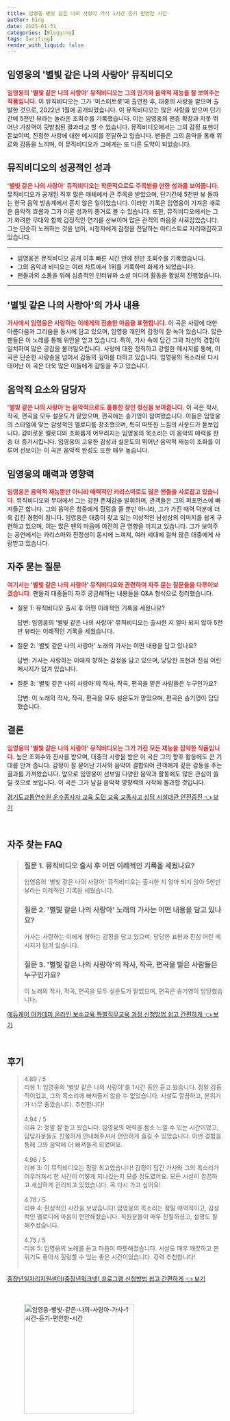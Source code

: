 ```yaml
---
title: 임영웅 별빛 같은 나의 사랑아 가사 1시간 듣기 편안한 시간
author: bing
date: 2025-01-31
categories: [Blogging]
tags: [writing]
render_with_liquid: false
---
```



<h2 id='임영웅_별빛같은사랑아_뮤직비디오'>임영웅의 '별빛 같은 나의 사랑아' 뮤직비디오</h2>

<p><b><span style="color: #ee2323;">임영웅의 '별빛 같은 나의 사랑아' 뮤직비디오는 그의 인기와 음악적 재능을 잘 보여주는 작품입니다.</span></b> 이 뮤직비디오는 그가 '미스터트롯'에 출연한 후, 대중의 사랑을 받으며 출발한 것으로, 2022년 1월에 공개되었습니다. 이 뮤직비디오는 많은 사랑을 받으며 단기간에 5천만 뷰라는 놀라운 조회수를 기록했습니다. 이는 임영웅의 팬층 확장과 자못 뛰어난 가창력이 뒷받침된 결과라고 할 수 있습니다. 뮤직비디오에서는 그의 감정 표현이 돋보이며, 진정한 사랑에 대한 메시지를 전달하고 있습니다. 팬들은 그의 음악을 통해 위로와 감동을 느끼며, 이 뮤직비디오가 그에게는 또 다른 도약이 되었습니다.</p>

<h2 id='뮤직비디오_성공적인성과'>뮤직비디오의 성공적인 성과</h2>

<p><b><span style="color: #ee2323;">'별빛 같은 나의 사랑아' 뮤직비디오는 학문적으로도 주목받을 만한 성과를 보여줍니다.</span></b> 뮤직비디오가 공개된 직후 많은 매체에서 큰 주목을 받았으며, 단기간에 5천만 뷰 돌파는 한국 음악 방송계에서 흔치 않은 일이었습니다. 이러한 기록은 임영웅이 가져온 새로운 음악적 흐름과 그가 이룬 성과의 증거로 볼 수 있습니다. 또한, 뮤직비디오에서는 그가 화려한 무대와 함께 감정적인 연기를 선보이며 많은 관객의 마음을 사로잡았습니다. 그는 단순히 노래하는 것을 넘어, 시청자에게 감정을 전달하는 아티스트로 자리매김하고 있습니다.</p>

<hr />

<ul>
    <li>임영웅은 뮤직비디오 공개 이후 빠른 시간 안에 천만 조회수를 기록했습니다.</li>
    <li>그의 음악과 비디오는 여러 차트에서 1위를 기록하며 화제가 되었습니다.</li>
    <li>팬들과의 소통을 위해 심층적인 인터뷰와 소셜 미디어 활동을 활발히 진행했습니다.</li>
</ul>

<hr />

<h2 id='별빛같은사랑아_가사내용'>'별빛 같은 나의 사랑아'의 가사 내용</h2>

<p><b><span style="color: #ee2323;">가사에서 임영웅은 사랑하는 이에게의 진솔한 마음을 표현합니다.</span></b> 이 곡은 사랑에 대한 아름다움과 그리움을 동시에 담고 있으며, 임영웅 개인의 감정이 잘 녹아 있습니다. 많은 팬들은 이 노래를 통해 위안을 얻고 있습니다. 특히, 가사 속에 담긴 그와 자신의 경험이 일치하여 많은 공감을 불러일으킵니다. 사랑에 대한 정직하고 강렬한 메시지를 통해, 이 곡은 단순한 사랑송을 넘어서 감동의 깊이를 더하고 있습니다. 임영웅의 목소리로 다시 태어난 이 곡은 더욱 많은 이들에게 감동을 주고 있습니다.</p>

<h2 id='음악적요소_설운도'>음악적 요소와 담당자</h2>

<p><b><span style="color: #ee2323;">'별빛 같은 나의 사랑아'는 음악적으로도 훌륭한 장인 정신을 보여줍니다.</span></b> 이 곡은 작사, 작곡, 편곡을 모두 설운도가 맡았으며, 편곡에는 송기영이 참여했습니다. 이들은 임영웅의 스타일에 맞는 감성적인 멜로디를 창조했으며, 특히 따뜻한 느낌의 사운드가 돋보입니다. 감미로운 멜로디와 조화롭게 어우러지는 임영웅의 목소리는 이 음악의 매력을 한층 더 증가시킵니다. 임영웅의 고유한 감성과 설운도의 뛰어난 음악적 재능이 조화를 이루어 선보이는 이 곡은 음악적 완성도 또한 매우 높습니다.</p>

<h2 id='임영웅의_카리스마'>임영웅의 매력과 영향력</h2>

<p><b><span style="color: #ee2323;">임영웅은 음악적 재능뿐만 아니라 매력적인 카리스마로도 많은 팬들을 사로잡고 있습니다.</span></b> 뮤직비디오와 무대에서 그는 강한 존재감을 발휘하며, 관객들은 그의 퍼포먼스에 빠져들곤 합니다. 그의 음악은 청중에게 힐링을 줄 뿐만 아니라, 그가 가진 매력 덕분에 더욱 값진 경험이 됩니다. 임영웅은 대중이 찾고 있는 이상적인 남성상의 이미지를 쉽게 구현하고 있으며, 이는 많은 팬의 마음에 여전히 큰 영향을 미치고 있습니다. 그가 보여주는 공연에서는 카리스마와 진정성이 동시에 느껴져, 여러 세대에 걸쳐 많은 대중에게 사랑받고 있습니다.</p>

<h2 id='자주_묻는_질문'>자주 묻는 질문</h2>

<p><b><span style="color: #ee2323;">여기서는 '별빛 같은 나의 사랑아' 뮤직비디오와 관련하여 자주 묻는 질문들을 다루어보겠습니다.</span></b> 팬들과 대중들이 자주 궁금해하는 내용들을 Q&A 형식으로 정리했습니다. 
    <ul>
        <li>질문 1: 뮤직비디오 출시 후 어떤 이례적인 기록을 세웠나요?
            <p>답변: 임영웅의 '별빛 같은 나의 사랑아' 뮤직비디오는 출시한 지 얼마 되지 않아 5천만 뷰라는 이례적인 기록을 세웠습니다.</p>
        </li>
        <li>질문 2: '별빛 같은 나의 사랑아' 노래의 가사는 어떤 내용을 담고 있나요?
            <p>답변: 가사는 사랑하는 이에게 향하는 감정을 담고 있으며, 당당한 표현과 진심 어린 메시지가 담겨 있습니다.</p>
        </li>
        <li>질문 3: '별빛 같은 나의 사랑아'의 작사, 작곡, 편곡을 맡은 사람들은 누구인가요?
            <p>답변: 이 노래의 작사, 작곡, 편곡을 모두 설운도가 맡았으며, 편곡은 송기영이 담당했습니다.</p>
        </li>
    </ul>
</p>

<h2 id='결론'>결론</h2>

<p><b><span style="color: #ee2323;">임영웅의 '별빛 같은 나의 사랑아' 뮤직비디오는 그가 가진 모든 재능을 집약한 작품입니다.</span></b> 높은 조회수와 찬사를 받으며, 대중의 사랑을 받은 이 곡은 그의 향후 활동에도 큰 기대를 안겨 줍니다. 감정이 잘 묻어난 가사와 음악이 결합되어 관객에게 깊은 감동을 주는 결과를 가져왔습니다. 앞으로 임영웅이 선보일 다양한 음악과 활동에도 많은 관심이 쏠릴 것으로 보입니다. 이 곡은 그가 남길 음악적 영향력의 시작에 불과할 것입니다.</p>


<p><a class="click-button" title="경기도교통연수원 운수종사자 교육 도민 교육 교통사고 상담 시설대관 안전증진" href="https://yellowplanner.github.io/posts/%EA%B2%BD%EA%B8%B0%EB%8F%84%EA%B5%90%ED%86%B5%EC%97%B0%EC%88%98%EC%9B%90-%EC%9A%B4%EC%88%98%EC%A2%85%EC%82%AC%EC%9E%90-%EA%B5%90%EC%9C%A1-%EB%8F%84%EB%AF%BC-%EA%B5%90%EC%9C%A1-%EA%B5%90%ED%86%B5%EC%82%AC%EA%B3%A0-%EC%83%81%EB%8B%B4-%EC%8B%9C%EC%84%A4%EB%8C%80%EA%B4%80-%EC%95%88%EC%A0%84%EC%A6%9D%EC%A7%84/" rel="dofollow">경기도교통연수원 운수종사자 교육 도민 교육 교통사고 상담 시설대관 안전증진 👈 보기</a></p><br>
<h2 id='자주_찾는_FAQ'>자주 찾는 FAQ</h2>
<div itemscope="" itemtype="https://schema.org/FAQPage"> 
<blockquote> 
<div itemscope="" itemprop="mainEntity" itemtype="https://schema.org/Question"> 
<h3 itemprop="name">질문 1. 뮤직비디오 출시 후 어떤 이례적인 기록을 세웠나요?</h3> 
<div itemscope="" itemprop="acceptedAnswer" itemtype="https://schema.org/Answer"> 
<span itemprop="text"> 
<p>임영웅의 '별빛 같은 나의 사랑아' 뮤직비디오는 출시한 지 얼마 되지 않아 5천만 뷰라는 이례적인 기록을 세웠습니다.</p> 
</span> 
</div> 
</div> 
<div itemscope="" itemprop="mainEntity" itemtype="https://schema.org/Question"> 
<h3 itemprop="name">질문 2. '별빛 같은 나의 사랑아' 노래의 가사는 어떤 내용을 담고 있나요?</h3> 
<div itemscope="" itemprop="acceptedAnswer" itemtype="https://schema.org/Answer"> 
<span itemprop="text"> 
<p>가사는 사랑하는 이에게 향하는 감정을 담고 있으며, 당당한 표현과 진심 어린 메시지가 담겨 있습니다.</p> 
</span> 
</div> 
</div> 
<div itemscope="" itemprop="mainEntity" itemtype="https://schema.org/Question"> 
<h3 itemprop="name">질문 3. '별빛 같은 나의 사랑아'의 작사, 작곡, 편곡을 맡은 사람들은 누구인가요?</h3> 
<div itemscope="" itemprop="acceptedAnswer" itemtype="https://schema.org/Answer"> 
<span itemprop="text"> 
<p>이 노래의 작사, 작곡, 편곡을 모두 설운도가 맡았으며, 편곡은 송기영이 담당했습니다.</p> 
</span> 
</div> 
</div> 
</blockquote> 
</div>
<p><a class="click-button" title="에듀케어 아카데미 온라인 보수교육 특별직무교육 과정 신청방법 쉽고 간편하게" href="https://yellowplanner.github.io/posts/%EC%97%90%EB%93%80%EC%BC%80%EC%96%B4-%EC%95%84%EC%B9%B4%EB%8D%B0%EB%AF%B8-%EC%98%A8%EB%9D%BC%EC%9D%B8-%EB%B3%B4%EC%88%98%EA%B5%90%EC%9C%A1-%ED%8A%B9%EB%B3%84%EC%A7%81%EB%AC%B4%EA%B5%90%EC%9C%A1-%EA%B3%BC%EC%A0%95-%EC%8B%A0%EC%B2%AD%EB%B0%A9%EB%B2%95-%EC%89%BD%EA%B3%A0-%EA%B0%84%ED%8E%B8%ED%95%98%EA%B2%8C/" rel="dofollow">에듀케어 아카데미 온라인 보수교육 특별직무교육 과정 신청방법 쉽고 간편하게 👈 보기</a></p><br>
<h2 id='후기'>후기</h2>
<div itemscope itemtype="https://schema.org/Product">
  <blockquote>
  <div itemprop="review" itemscope itemtype="https://schema.org/Review">
      <div itemprop="reviewRating" itemscope itemtype="https://schema.org/Rating"> <span itemprop="ratingValue">4.89</span> / <span itemprop="bestRating">5</span> </div>
      <span itemprop="reviewBody">리뷰 1: 임영웅의 '별빛 같은 나의 사랑아'를 1시간 동안 듣고 왔습니다. 정말 감동적이었고, 그의 목소리에 빠져들지 않을 수 없었습니다. 시설도 깔끔하고, 분위기가 너무 좋았습니다. 추천합니다!</span>
  </div>
  <br>
  <div itemprop="review" itemscope itemtype="https://schema.org/Review">
      <div itemprop="reviewRating" itemscope itemtype="https://schema.org/Rating"> <span itemprop="ratingValue">4.94</span> / <span itemprop="bestRating">5</span> </div>
      <span itemprop="reviewBody">리뷰 2: 정말 잘 듣고 왔습니다. 임영웅의 매력을 몸소 느낄 수 있는 시간이었고, 담당자분들도 친절하게 안내해주셔서 편안하게 즐길 수 있었습니다. 이번 경험을 통해 그의 음악에 더 빠져들게 되었어요.</span>
  </div>
  <br>
  <div itemprop="review" itemscope itemtype="https://schema.org/Review">
      <div itemprop="reviewRating" itemscope itemtype="https://schema.org/Rating"> <span itemprop="ratingValue">4.96</span> / <span itemprop="bestRating">5</span> </div>
      <span itemprop="reviewBody">리뷰 3: 이 뮤직비디오는 정말 최고였습니다! 감정이 담긴 가사와 그의 목소리가 어우러져서 한 시간이 어떻게 지나갔는지 모를 정도였어요. 모든 시설이 깔끔하고 세심하게 관리되고 있었습니다. 꼭 다시 가고 싶어요!</span>
  </div>
  <br>
  <div itemprop="review" itemscope itemtype="https://schema.org/Review">
      <div itemprop="reviewRating" itemscope itemtype="https://schema.org/Rating"> <span itemprop="ratingValue">4.78</span> / <span itemprop="bestRating">5</span> </div>
      <span itemprop="reviewBody">리뷰 4: 환상적인 시간을 보냈습니다! 임영웅의 목소리는 정말 매력적이고, 감성적인 멜로디에 마음이 편안해졌습니다. 직원분들이 매우 친절하셨고, 설명도 잘 해주셨습니다.</span>
  </div>
  <br>
  <div itemprop="review" itemscope itemtype="https://schema.org/Review">
      <div itemprop="reviewRating" itemscope itemtype="https://schema.org/Rating"> <span itemprop="ratingValue">4.75</span> / <span itemprop="bestRating">5</span> </div>
      <span itemprop="reviewBody">리뷰 5: 임영웅의 노래를 듣고 마음이 따뜻해졌습니다. 시설도 매우 깨끗하고 분위기도 좋아서 힐링할 수 있는 좋은 시간이었습니다. 강력 추천합니다!</span>
  </div>
  <br>
  </blockquote>
</div>
<p><a class="click-button" title="중장년일자리지원센터(중장년워크넷) 프로그램 신청방법 쉽고 간편하게" href="https://yellowplanner.github.io/posts/%EC%A4%91%EC%9E%A5%EB%85%84%EC%9D%BC%EC%9E%90%EB%A6%AC%EC%A7%80%EC%9B%90%EC%84%BC%ED%84%B0(%EC%A4%91%EC%9E%A5%EB%85%84%EC%9B%8C%ED%81%AC%EB%84%B7)-%ED%94%84%EB%A1%9C%EA%B7%B8%EB%9E%A8-%EC%8B%A0%EC%B2%AD%EB%B0%A9%EB%B2%95-%EC%89%BD%EA%B3%A0-%EA%B0%84%ED%8E%B8%ED%95%98%EA%B2%8C/" rel="dofollow">중장년일자리지원센터(중장년워크넷) 프로그램 신청방법 쉽고 간편하게 👈 보기</a></p><br>
<figure class="image"><img src="https://yellowplanner.github.io/assets/img/thumbnail/임영웅-별빛-같은-나의-사랑아-가사-1시간-듣기-편안한-시간.webp" alt="임영웅-별빛-같은-나의-사랑아-가사-1시간-듣기-편안한-시간" width="256" height="256"></figure>